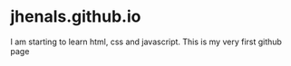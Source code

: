 # jhenals.github.io
I am starting to learn html, css and javascript. This is my very first github page
